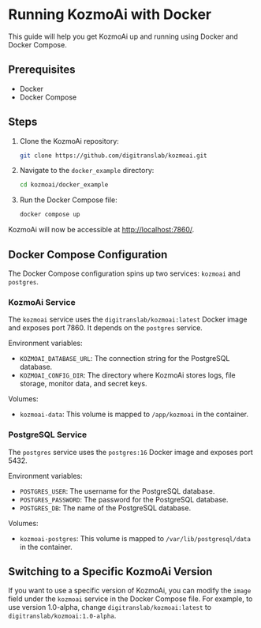 # Running KozmoAi with Docker

This guide will help you get KozmoAi up and running using Docker and Docker Compose.

## Prerequisites

- Docker
- Docker Compose

## Steps

1. Clone the KozmoAi repository:

   ```sh
   git clone https://github.com/digitranslab/kozmoai.git
   ```

2. Navigate to the `docker_example` directory:

   ```sh
   cd kozmoai/docker_example
   ```

3. Run the Docker Compose file:

   ```sh
   docker compose up
   ```

KozmoAi will now be accessible at [http://localhost:7860/](http://localhost:7860/).

## Docker Compose Configuration

The Docker Compose configuration spins up two services: `kozmoai` and `postgres`.

### KozmoAi Service

The `kozmoai` service uses the `digitranslab/kozmoai:latest` Docker image and exposes port 7860. It depends on the `postgres` service.

Environment variables:

- `KOZMOAI_DATABASE_URL`: The connection string for the PostgreSQL database.
- `KOZMOAI_CONFIG_DIR`: The directory where KozmoAi stores logs, file storage, monitor data, and secret keys.

Volumes:

- `kozmoai-data`: This volume is mapped to `/app/kozmoai` in the container.

### PostgreSQL Service

The `postgres` service uses the `postgres:16` Docker image and exposes port 5432.

Environment variables:

- `POSTGRES_USER`: The username for the PostgreSQL database.
- `POSTGRES_PASSWORD`: The password for the PostgreSQL database.
- `POSTGRES_DB`: The name of the PostgreSQL database.

Volumes:

- `kozmoai-postgres`: This volume is mapped to `/var/lib/postgresql/data` in the container.

## Switching to a Specific KozmoAi Version

If you want to use a specific version of KozmoAi, you can modify the `image` field under the `kozmoai` service in the Docker Compose file. For example, to use version 1.0-alpha, change `digitranslab/kozmoai:latest` to `digitranslab/kozmoai:1.0-alpha`.
